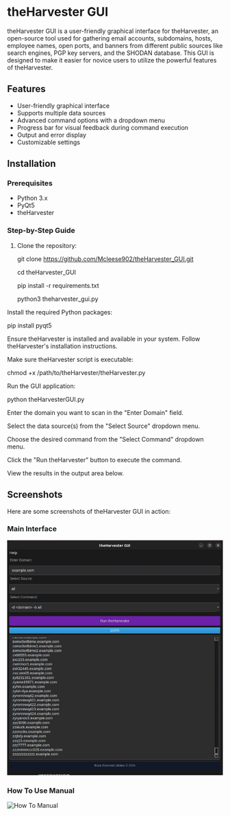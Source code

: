 # theHarvester GUI

theHarvester GUI is a user-friendly graphical interface for theHarvester, an open-source tool used for gathering email accounts, subdomains, hosts, employee names, open ports, and banners from different public sources like search engines, PGP key servers, and the SHODAN database. This GUI is designed to make it easier for novice users to utilize the powerful features of theHarvester.

## Features

- User-friendly graphical interface
- Supports multiple data sources
- Advanced command options with a dropdown menu
- Progress bar for visual feedback during command execution
- Output and error display
- Customizable settings

## Installation

### Prerequisites

- Python 3.x
- PyQt5
- theHarvester

### Step-by-Step Guide

1. Clone the repository:


   git clone https://github.com/Mcleese902/theHarvester_GUI.git

   cd theHarvester_GUI

   pip install -r requirements.txt
   
   python3 theharvester_gui.py

Install the required Python packages:


pip install pyqt5

Ensure theHarvester is installed and available in your system. Follow theHarvester's installation instructions.

Make sure theHarvester script is executable:


chmod +x /path/to/theHarvester/theHarvester.py


Run the GUI application:


python theHarvesterGUI.py

Enter the domain you want to scan in the "Enter Domain" field.

Select the data source(s) from the "Select Source" dropdown menu.

Choose the desired command from the "Select Command" dropdown menu.

Click the "Run theHarvester" button to execute the command.

View the results in the output area below.

## Screenshots

Here are some screenshots of theHarvester GUI in action:

### Main Interface
![Main Interface](screenshot1.jpg)

### How To Use Manual 
![How To Manual](screenshot2.jpg)
